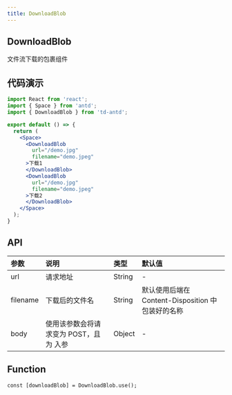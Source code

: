 ```yaml
---
title: DownloadBlob
---
```


## DownloadBlob

文件流下载的包裹组件

## 代码演示

```jsx
import React from 'react';
import { Space } from 'antd';
import { DownloadBlob } from 'td-antd';

export default () => {
  return (
    <Space>
      <DownloadBlob
        url="/demo.jpg"
        filename="demo.jpeg"
      >下载1
      </DownloadBlob>
      <DownloadBlob
        url="/demo.jpg"
        filename="demo.jpeg"
      >下载2
      </DownloadBlob>
    </Space>
  );
}
```

## API

|参数|说明|类型|默认值|
|:--|:--|:--|:--|
|url|请求地址|String|-|
|filename|下载后的文件名|String|默认使用后端在 Content-Disposition 中包装好的名称|
|body|使用该参数会将请求变为 POST，且为 入参|Object|-|

## Function

```
const [downloadBlob] = DownloadBlob.use();
```
